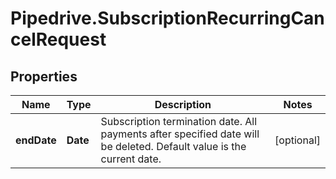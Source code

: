 # Pipedrive.SubscriptionRecurringCancelRequest

## Properties

Name | Type | Description | Notes
------------ | ------------- | ------------- | -------------
**endDate** | **Date** | Subscription termination date. All payments after specified date will be deleted. Default value is the current date. | [optional] 


